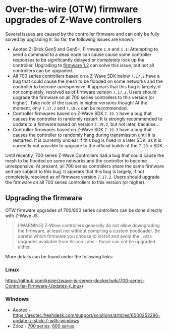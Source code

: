 # Over-the-wire (OTW) firmware upgrades of Z-Wave controllers

Several issues are caused by the controller firmware and can only be fully solved by upgrading it. So far, the following issues are known:

- Aeotec Z-Stick Gen5 and Gen5+, Firmware `1.0` and `1.1`: Attempting to send a command to a dead node can cause cause some controller responses to be significantly delayed or completely lock up the controller. Upgrading to [firmware 1.2](https://aeotec.freshdesk.com/support/solutions/articles/6000252294-z-stick-gen5-v1-02-firmware-update) can solve this issue, but not all controllers can be upgraded.
- All 700 series controllers based on a Z-Wave SDK below `7.17.2` have a bug that could cause the mesh to be flooded on some networks and the controller to become unresponsive. It appears that this bug is largely, if not completely, resolved as of firmware version `7.17.2`. Users should upgrade the firmware on all 700 series controllers to this version (or higher). Take note of the issues in higher versions though! At the moment, only `7.17.2` and `7.18.x` can be recommended.
- Controller firmwares based on Z-Wave SDK `7.19.1` have a bug that causes the controller to randomly restart. It is strongly recommended to update to a firmware based on version `7.19.2`, but not later, because...
- Controller firmwares based on Z-Wave SDK `7.19.3` have a bug that causes the controller to randomly hang during transmission until it is restarted. It is currently unclear if this bug is fixed in a later SDK, as it is currently not possible to upgrade to the official builds of the `7.20.x` SDK.

Until recently, 700 series Z-Wave Controllers had a bug that could cause the mesh to be flooded on some networks and the controller to become unresponsive. At present, all 700 series controllers share the same firmware and are subject to this bug. It appears that this bug is largely, if not completely, resolved as of firmware version `7.17.2`. Users should upgrade the firmware on all 700 series controllers to this version (or higher).

## Upgrading the firmware

OTW firmware upgrades of 700/800 series controllers can be done directly with Z-Wave JS.

> [!WARNING] Z-Wave controllers generally do not allow downgrading the firmware, at least not without compiling a custom bootloader. Be careful which firmware you choose to install and avoid the `_v255` upgrades available from Silicon Labs - those can not be upgraded either.

More details can be found under the following links:

### Linux

https://github.com/kpine/zwave-js-server-docker/wiki/700-series-Controller-Firmware-Updates-(Linux)

### Windows

- Aeotec - https://aeotec.freshdesk.com/support/solutions/articles/6000252296-update-z-stick-7-with-windows
- Zooz - [700 series](https://www.support.getzooz.com/kb/article/931-how-to-perform-an-ota-firmware-update-on-your-zst10-700-z-wave-stick/), [800 series](https://www.support.getzooz.com/kb/article/1276-how-to-perform-an-otw-firmware-update-on-your-zst39-800-long-range-z-wave-stick/)
